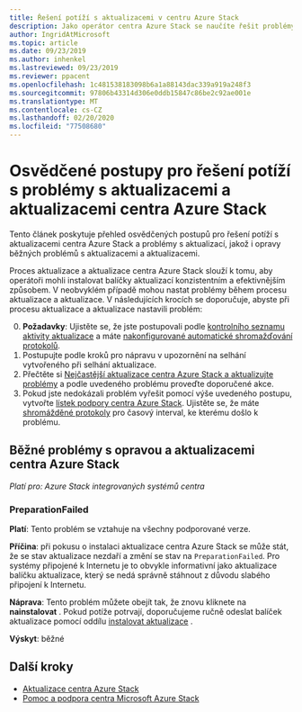 ```yaml
---
title: Řešení potíží s aktualizacemi v centru Azure Stack
description: Jako operátor centra Azure Stack se naučíte řešit problémy s aktualizací, aby se Azure Stack centrum mohl co nejrychleji vrátit do produkčního prostředí.
author: IngridAtMicrosoft
ms.topic: article
ms.date: 09/23/2019
ms.author: inhenkel
ms.lastreviewed: 09/23/2019
ms.reviewer: ppacent
ms.openlocfilehash: 1c481538183098b6a1a88143dac339a919a248f3
ms.sourcegitcommit: 97806b43314d306e0ddb15847c86be2c92ae001e
ms.translationtype: MT
ms.contentlocale: cs-CZ
ms.lasthandoff: 02/20/2020
ms.locfileid: "77508680"
---
```

# <a name="best-practices-for-troubleshooting-azure-stack-hub-patch-and-update-issues"></a>Osvědčené postupy pro řešení potíží s problémy s aktualizacemi a aktualizacemi centra Azure Stack

Tento článek poskytuje přehled osvědčených postupů pro řešení potíží s aktualizacemi centra Azure Stack a problémy s aktualizací, jakož i opravy běžných problémů s aktualizacemi a aktualizacemi.


Proces aktualizace a aktualizace centra Azure Stack slouží k tomu, aby operátoři mohli instalovat balíčky aktualizací konzistentním a efektivnějším způsobem. V neobvyklém případě mohou nastat problémy během procesu aktualizace a aktualizace. V následujících krocích se doporučuje, abyste při procesu aktualizace a aktualizace nastavili problém:

0. **Požadavky**: Ujistěte se, že jste postupovali podle [kontrolního seznamu aktivity aktualizace](release-notes-checklist.md) a máte [nakonfigurované automatické shromažďování protokolů](azure-stack-configure-automatic-diagnostic-log-collection.md).
1. Postupujte podle kroků pro nápravu v upozornění na selhání vytvořeného při selhání aktualizace.
2. Přečtěte si [Nejčastější aktualizace centra Azure Stack a aktualizujte problémy](#common-azure-stack-hub-patch-and-update-issues) a podle uvedeného problému proveďte doporučené akce.
3. Pokud jste nedokázali problém vyřešit pomocí výše uvedeného postupu, vytvořte [lístek podpory centra Azure Stack](azure-stack-help-and-support-overview.md). Ujistěte se, že máte [shromážděné protokoly](https://docs.microsoft.com/azure-stack/operator/azure-stack-configure-on-demand-diagnostic-log-collection) pro časový interval, ke kterému došlo k problému.

## <a name="common-azure-stack-hub-patch-and-update-issues"></a>Běžné problémy s opravou a aktualizacemi centra Azure Stack

*Platí pro: Azure Stack integrovaných systémů centra*

### <a name="preparationfailed"></a>PreparationFailed

**Platí**: Tento problém se vztahuje na všechny podporované verze.

**Příčina**: při pokusu o instalaci aktualizace centra Azure Stack se může stát, že se stav aktualizace nezdaří a změní se stav na `PreparationFailed`. Pro systémy připojené k Internetu je to obvykle informativní jako aktualizace balíčku aktualizace, který se nedá správně stáhnout z důvodu slabého připojení k Internetu. 

**Náprava**: Tento problém můžete obejít tak, že znovu kliknete na **nainstalovat** . Pokud potíže potrvají, doporučujeme ručně odeslat balíček aktualizace pomocí oddílu [instalovat aktualizace](azure-stack-apply-updates.md?#install-updates-and-monitor-progress) .

**Výskyt**: běžné

## <a name="next-steps"></a>Další kroky

- [Aktualizace centra Azure Stack](azure-stack-updates.md)  
- [Pomoc a podpora centra Microsoft Azure Stack](azure-stack-help-and-support-overview.md)
